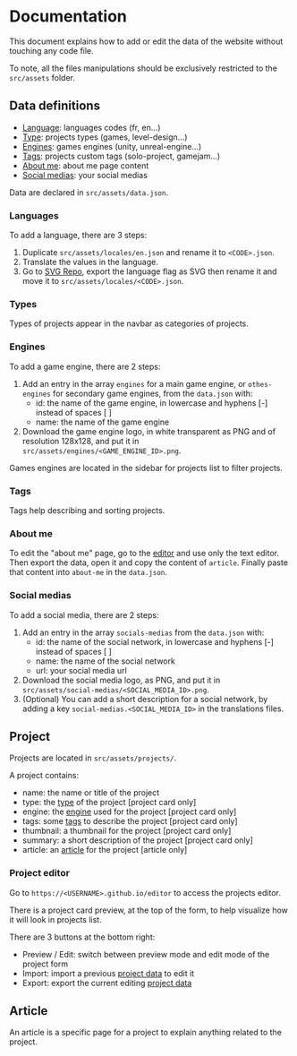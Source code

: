 # Documentation

This document explains how to add or edit the data of the website without touching any code file.

To note, all the files manipulations should be exclusively restricted to the `src/assets` folder.

## Data definitions

- [Language](#Languages): languages codes (fr, en...)
- [Type](#Types): projects types (games, level-design...)
- [Engines](#Engines): games engines (unity, unreal-engine...)
- [Tags](#Tags): projects custom tags (solo-project, gamejam...)
- [About me](#About-me): about me page content
- [Social medias](#Social-medias): your social medias

Data are declared in `src/assets/data.json`.

### Languages

To add a language, there are 3 steps:

1. Duplicate `src/assets/locales/en.json` and rename it to `<CODE>.json`.
2. Translate the values in the language.
3. Go to [SVG Repo](https://www.svgrepo.com/vectors/flag/multicolor/), export the language flag as SVG then rename it and move it to `src/assets/locales/<CODE>.json`.

### Types

Types of projects appear in the navbar as categories of projects.

### Engines

To add a game engine, there are 2 steps:

1. Add an entry in the array `engines` for a main game engine, or `othes-engines` for secondary game engines, from the `data.json` with:
   - id: the name of the game engine, in lowercase and hyphens [-] instead of spaces [ ]
   - name: the name of the game engine
2. Download the game engine logo, in white transparent as PNG and of resolution 128x128, and put it in `src/assets/engines/<GAME_ENGINE_ID>.png`.

Games engines are located in the sidebar for projects list to filter projects.

### Tags

Tags help describing and sorting projects.

### About me

To edit the "about me" page, go to the [editor](#Project-editor) and use only the text editor. Then export the data, open it and copy the content of `article`. Finally paste that content into `about-me` in the `data.json`.

### Social medias

To add a social media, there are 2 steps:

1. Add an entry in the array `socials-medias` from the `data.json` with:
   - id: the name of the social network, in lowercase and hyphens [-] instead of spaces [ ]
   - name: the name of the social network
   - url: your social media url
2. Download the social media logo, as PNG, and put it in `src/assets/social-medias/<SOCIAL_MEDIA_ID>.png`.
3. (Optional) You can add a short description for a social network, by adding a key `social-medias.<SOCIAL_MEDIA_ID>` in the translations files.

## Project

Projects are located in `src/assets/projects/`.

A project contains:

- name: the name or title of the project
- type: the [type](#Types) of the project [project card only]
- engine: the [engine](#Engines) used for the project [project card only]
- tags: some [tags](#Tags) to describe the project [project card only]
- thumbnail: a thumbnail for the project [project card only]
- summary: a short description of the project [project card only]
- article: an [article](#Article) for the project [article only]

### Project editor

Go to `https://<USERNAME>.github.io/editor` to access the projects editor.

There is a project card preview, at the top of the form, to help visualize how it will look in projects list.

There are 3 buttons at the bottom right:

- Preview / Edit: switch between preview mode and edit mode of the project form
- Import: import a previous [project data](#Project) to edit it
- Export: export the current editing [project data](#Project)

## Article

An article is a specific page for a project to explain anything related to the project.
